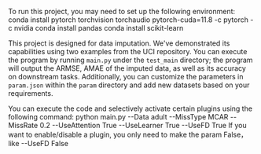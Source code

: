 To run this project, you may need to set up the following environment:
conda install pytorch torchvision torchaudio pytorch-cuda=11.8 -c pytorch -c nvidia
conda install pandas
conda install scikit-learn

This project is designed for data imputation. We've demonstrated its capabilities using two examples from the UCI repository.
You can execute the program by running `main.py` under the `test_main` directory; 
the program will output the ARMSE, AMAE of the imputed data, as well as its accuracy on downstream tasks.
Additionally, you can customize the parameters in `param.json` within the `param` directory and add new datasets based on your requirements.

You can execute the code and selectively activate certain plugins using the following command:
python main.py --Data adult --MissType MCAR --MissRate 0.2 --UseAttention True --UseLearner True --UseFD True
If you want to enable/disable a plugin, you only need to make the param False，like --UseFD False

